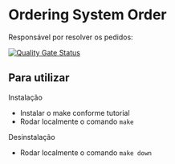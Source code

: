 # Ordering System Order
Responsável por resolver os pedidos:

[![Quality Gate Status](https://sonarcloud.io/api/project_badges/measure?project=bluesburger_bluesburguer-order&metric=alert_status)](https://sonarcloud.io/summary/new_code?id=bluesburger_bluesburguer-order)

## Para utilizar

Instalação
- Instalar o make conforme tutorial
- Rodar localmente o comando `make`

Desinstalação
- Rodar localmente o comando `make down`